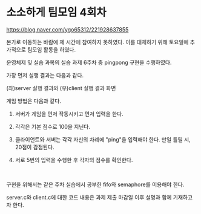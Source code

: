 # 소소하게 팀모임 4회차

https://blog.naver.com/ygo65312/221928637855

본가로 이동하는 바람에 제 시간에 참여하지 못하였다. 이를 대체하기 위해 토요일에 추가적으로 팀모임 활동을 하였다.

운영체제 및 실습 과목의 실습 과제 6주차 중 pingpong 구현을 수행하였다.

가장 먼저 실행 결과는 다음과 같다.


(좌)server 실행 결과와 (우)client 실행 결과 화면

 게임 방법은 다음과 같다.

1. 서버가 게임을 먼저 작동시키고 먼저 입력을 한다.

2. 각각은 기본 점수로 100을 지닌다.

3. 클라이언트와 서버는 각각 자신의 차례에 "ping"을 입력해야 한다. 만일 틀릴 시, 20점이 감점된다.

4. 서로 5번의 입력을 수행한 후 각자의 점수를 확인한다.

​

구현을 위해서는 같은 주차 실습에서 공부한 fifo와 semaphore를 이용해야 한다.

server.c와 client.c에 대한 코드 내용은 과제 제출 마감일 이후 설명과 함께 기재하고자 한다.
